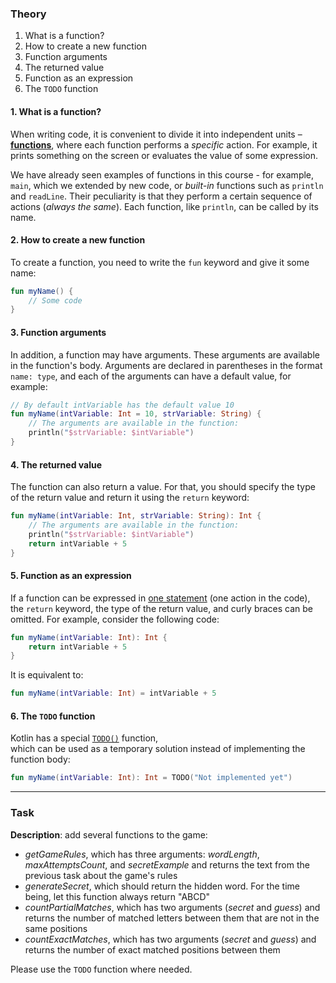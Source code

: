 ### Theory

1. What is a function?
2.  How to create a new function
3.  Function arguments
4.  The returned value
5.  Function as an expression
6.  The `TODO` function

#### 1. What is a function?

When writing code, it is convenient to divide it into independent units – 
[**functions**](https://kotlinlang.org/docs/functions.html), where each function performs a _specific_ action. 
For example, it prints something on the screen or evaluates the value of some expression.

We have already seen examples of functions in this course - for example, `main`, 
which we extended by new code, or _built-in_ functions such as `println` and `readLine`. 
Their peculiarity is that they perform a certain sequence of actions (_always the same_).
Each function, like `println`, can be called by its name.

#### 2. How to create a new function 

To create a function, you need to write the `fun` keyword and give it some name:
```kotlin
fun myName() {
    // Some code
}
```

#### 3. Function arguments

In addition, a function may have arguments. 
These arguments are available in the function's body. 
Arguments are declared in parentheses in the format `name: type`, 
and each of the arguments can have a default value, for example:
```kotlin
// By default intVariable has the default value 10
fun myName(intVariable: Int = 10, strVariable: String) {
    // The arguments are available in the function:
    println("$strVariable: $intVariable")
}
```

#### 4. The returned value

The function can also return a value.
For that, you should specify the type of the return value 
and return it using the `return` keyword:

```kotlin
fun myName(intVariable: Int, strVariable: String): Int {
    // The arguments are available in the function:
    println("$strVariable: $intVariable")
    return intVariable + 5
}
```

#### 5. Function as an expression

If a function can be expressed in [one statement](https://kotlinlang.org/docs/idioms.html#single-expression-functions) (one action in the code), 
the `return` keyword, the type of the return value, and curly braces can be omitted. For example, consider the following code: 
```kotlin
fun myName(intVariable: Int): Int {
    return intVariable + 5
}
```
It is equivalent to:
```kotlin
fun myName(intVariable: Int) = intVariable + 5
```

#### 6. The `TODO` function

Kotlin has a special [`TODO()`](https://kotlinlang.org/api/latest/jvm/stdlib/kotlin/-t-o-d-o.html) function,  
which can be used as a temporary solution instead of implementing the function body:
```kotlin
fun myName(intVariable: Int): Int = TODO("Not implemented yet")
```

___

### Task

**Description**: add several functions to the game:

- _getGameRules_, which has three arguments: _wordLength_, _maxAttemptsCount_, and _secretExample_ and returns 
the text from the previous task about the game's rules
- _generateSecret_, which should return the hidden word. For the time being, let this function always return "ABCD"
- _countPartialMatches_, which has two arguments (_secret_ and _guess_)
and returns the number of matched letters between them that are not in the same positions
- _countExactMatches_, which has two arguments (_secret_ and _guess_)
and returns the number of exact matched positions between them

Please use the `TODO` function where needed.
